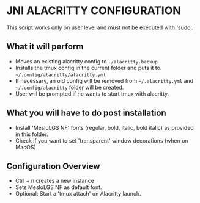 JNI ALACRITTY CONFIGURATION
===========================

This script works only on user level and must not be executed with 'sudo'.

## What it will perform
* Moves an existing alacritty config to `./alacritty.backup`
* Installs the tmux config in the current folder and puts it to `~/.config/alacritty/alacritty.yml`
* If necessary, an old config will be removed from `~/.alacritty.yml` and `~/.config/alacritty` folder will be created.
* User will be prompted if he wants to start tmux with alacritty.

## What you will have to do post installation
* Install 'MesloLGS NF' fonts (regular, bold, italic, bold italic) as provided in this folder.
* Check if you want to set 'transparent' window decorations (when on MacOS)

## Configuration Overview
* Ctrl + n creates a new instance
* Sets MesloLGS NF as default font.
* Optional: Start a 'tmux attach' on Alacritty launch.
